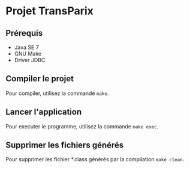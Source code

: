 # Projet TransParix

## Prérequis

* Java SE 7
* GNU Make
* Driver JDBC

## Compiler le projet
Pour compiler, utilisez la commande `make`.

## Lancer l'application
Pour executer le programme, utilisez la commande `make exec`.

## Supprimer les fichiers générés
Pour supprimer les fichier *.class générés par la compilation `make clean`.